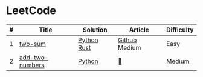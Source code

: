 # LeetCode

| #    | Title                                                        | Solution                                                     | Article                                                 | Difficulty |
| ---- | ------------------------------------------------------------ | ------------------------------------------------------------ | ------------------------------------------------------- | ---------- |
| 1    | [two-sum](https://leetcode.com/problems/two-sum)             | [Python](https://github.com/bonfy/leetcode/blob/master/solutions/0001-two-sum/two-sum.py) [Rust](https://github.com/bonfy/leetcode/blob/master/solutions/0001-two-sum/two-sum.rs) | [Github](https://leetcode.com/articles/two-sum/) Medium | Easy       |
| 2    | [add-two-numbers](https://leetcode.com/problems/add-two-numbers) | [Python](https://github.com/bonfy/leetcode/blob/master/solutions/0002-add-two-numbers/add-two-numbers.py) | [📝](https://leetcode.com/articles/add-two-numbers/)     | Medium     |

